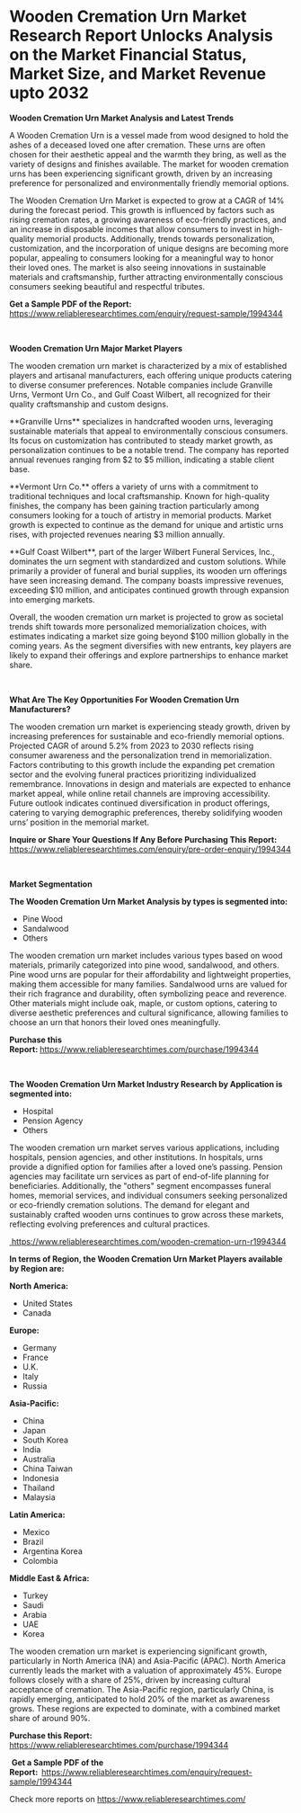 <p><h1>Wooden Cremation Urn Market Research Report Unlocks Analysis on the Market Financial Status, Market Size, and Market Revenue upto 2032</h1></p><p><strong>Wooden Cremation Urn Market Analysis and Latest Trends</strong></p>
<p><p>A Wooden Cremation Urn is a vessel made from wood designed to hold the ashes of a deceased loved one after cremation. These urns are often chosen for their aesthetic appeal and the warmth they bring, as well as the variety of designs and finishes available. The market for wooden cremation urns has been experiencing significant growth, driven by an increasing preference for personalized and environmentally friendly memorial options.</p><p>The Wooden Cremation Urn Market is expected to grow at a CAGR of 14% during the forecast period. This growth is influenced by factors such as rising cremation rates, a growing awareness of eco-friendly practices, and an increase in disposable incomes that allow consumers to invest in high-quality memorial products. Additionally, trends towards personalization, customization, and the incorporation of unique designs are becoming more popular, appealing to consumers looking for a meaningful way to honor their loved ones. The market is also seeing innovations in sustainable materials and craftsmanship, further attracting environmentally conscious consumers seeking beautiful and respectful tributes.</p></p>
<p><strong>Get a Sample PDF of the Report:&nbsp;</strong> <a href="https://www.reliableresearchtimes.com/enquiry/request-sample/1994344?utm_campaign=2308&utm_medium=2&utm_source=Github&utm_content=ia&utm_term=08022025&utm_id=wooden-cremation-urn">https://www.reliableresearchtimes.com/enquiry/request-sample/1994344</a></p>
<p>&nbsp;</p>
<p><strong>Wooden Cremation Urn Major Market Players</strong></p>
<p><p>The wooden cremation urn market is characterized by a mix of established players and artisanal manufacturers, each offering unique products catering to diverse consumer preferences. Notable companies include Granville Urns, Vermont Urn Co., and Gulf Coast Wilbert, all recognized for their quality craftsmanship and custom designs.</p><p>**Granville Urns** specializes in handcrafted wooden urns, leveraging sustainable materials that appeal to environmentally conscious consumers. Its focus on customization has contributed to steady market growth, as personalization continues to be a notable trend. The company has reported annual revenues ranging from $2 to $5 million, indicating a stable client base.</p><p>**Vermont Urn Co.** offers a variety of urns with a commitment to traditional techniques and local craftsmanship. Known for high-quality finishes, the company has been gaining traction particularly among consumers looking for a touch of artistry in memorial products. Market growth is expected to continue as the demand for unique and artistic urns rises, with projected revenues nearing $3 million annually.</p><p>**Gulf Coast Wilbert**, part of the larger Wilbert Funeral Services, Inc., dominates the urn segment with standardized and custom solutions. While primarily a provider of funeral and burial supplies, its wooden urn offerings have seen increasing demand. The company boasts impressive revenues, exceeding $10 million, and anticipates continued growth through expansion into emerging markets.</p><p>Overall, the wooden cremation urn market is projected to grow as societal trends shift towards more personalized memorialization choices, with estimates indicating a market size going beyond $100 million globally in the coming years. As the segment diversifies with new entrants, key players are likely to expand their offerings and explore partnerships to enhance market share.</p></p>
<p>&nbsp;</p>
<p><strong>What Are The Key Opportunities For Wooden Cremation Urn Manufacturers?</strong></p>
<p><p>The wooden cremation urn market is experiencing steady growth, driven by increasing preferences for sustainable and eco-friendly memorial options. Projected CAGR of around 5.2% from 2023 to 2030 reflects rising consumer awareness and the personalization trend in memorialization. Factors contributing to this growth include the expanding pet cremation sector and the evolving funeral practices prioritizing individualized remembrance. Innovations in design and materials are expected to enhance market appeal, while online retail channels are improving accessibility. Future outlook indicates continued diversification in product offerings, catering to varying demographic preferences, thereby solidifying wooden urns’ position in the memorial market.</p></p>
<p><strong>Inquire or Share Your Questions If Any Before Purchasing This Report:</strong> <a href="https://www.reliableresearchtimes.com/enquiry/pre-order-enquiry/1994344?utm_campaign=2308&utm_medium=2&utm_source=Github&utm_content=ia&utm_term=08022025&utm_id=wooden-cremation-urn">https://www.reliableresearchtimes.com/enquiry/pre-order-enquiry/1994344</a></p>
<p>&nbsp;</p>
<p><strong>Market Segmentation</strong></p>
<p><strong>The Wooden Cremation Urn Market Analysis by types is segmented into:</strong></p>
<p><ul><li>Pine Wood</li><li>Sandalwood</li><li>Others</li></ul></p>
<p><p>The wooden cremation urn market includes various types based on wood materials, primarily categorized into pine wood, sandalwood, and others. Pine wood urns are popular for their affordability and lightweight properties, making them accessible for many families. Sandalwood urns are valued for their rich fragrance and durability, often symbolizing peace and reverence. Other materials might include oak, maple, or custom options, catering to diverse aesthetic preferences and cultural significance, allowing families to choose an urn that honors their loved ones meaningfully.</p></p>
<p><strong>Purchase this Report:&nbsp;</strong><a href="https://www.reliableresearchtimes.com/purchase/1994344?utm_campaign=2308&utm_medium=2&utm_source=Github&utm_content=ia&utm_term=08022025&utm_id=wooden-cremation-urn">https://www.reliableresearchtimes.com/purchase/1994344</a></p>
<p>&nbsp;</p>
<p><strong>The Wooden Cremation Urn Market Industry Research by Application is segmented into:</strong></p>
<p><ul><li>Hospital</li><li>Pension Agency</li><li>Others</li></ul></p>
<p><p>The wooden cremation urn market serves various applications, including hospitals, pension agencies, and other institutions. In hospitals, urns provide a dignified option for families after a loved one’s passing. Pension agencies may facilitate urn services as part of end-of-life planning for beneficiaries. Additionally, the "others" segment encompasses funeral homes, memorial services, and individual consumers seeking personalized or eco-friendly cremation solutions. The demand for elegant and sustainably crafted wooden urns continues to grow across these markets, reflecting evolving preferences and cultural practices.</p></p>
<p><a href="https://www.reliableresearchtimes.com/wooden-cremation-urn-r1994344?utm_campaign=2308&utm_medium=2&utm_source=Github&utm_content=ia&utm_term=08022025&utm_id=wooden-cremation-urn">&nbsp;https://www.reliableresearchtimes.com/wooden-cremation-urn-r1994344</a></p>
<p><strong>In terms of Region, the Wooden Cremation Urn Market Players available by Region are:</strong></p>
<p>
    <p> <strong> North America: </strong>
        <ul>
            <li>United States</li>
            <li>Canada</li>
        </ul>
        </p> 
    <p> <strong> Europe: </strong>
        <ul>
            <li>Germany</li>
            <li>France</li>
            <li>U.K.</li>
            <li>Italy</li>
            <li>Russia</li>
        </ul>
        </p> 
    <p> <strong> Asia-Pacific: </strong>
        <ul>
            <li>China</li>
            <li>Japan</li>
            <li>South Korea</li>
            <li>India</li>
            <li>Australia</li>
            <li>China Taiwan</li>
            <li>Indonesia</li>
            <li>Thailand</li>
            <li>Malaysia</li>
        </ul>
        </p> 
    <p> <strong> Latin America: </strong>
        <ul>
            <li>Mexico</li>
            <li>Brazil</li>
            <li>Argentina Korea</li>
            <li>Colombia</li>
        </ul>
        </p> 
    <p> <strong> Middle East & Africa: </strong>
        <ul>
            <li>Turkey</li>
            <li>Saudi</li>
            <li>Arabia</li>
            <li>UAE</li>
            <li>Korea</li>
        </ul>
    </p>
    </p>
<p><p>The wooden cremation urn market is experiencing significant growth, particularly in North America (NA) and Asia-Pacific (APAC). North America currently leads the market with a valuation of approximately 45%. Europe follows closely with a share of 25%, driven by increasing cultural acceptance of cremation. The Asia-Pacific region, particularly China, is rapidly emerging, anticipated to hold 20% of the market as awareness grows. These regions are expected to dominate, with a combined market share of around 90%.</p></p>
<p><strong>Purchase this Report: </strong><a href="https://www.reliableresearchtimes.com/purchase/1994344?utm_campaign=2308&utm_medium=2&utm_source=Github&utm_content=ia&utm_term=08022025&utm_id=wooden-cremation-urn">https://www.reliableresearchtimes.com/purchase/1994344</a></p>
<p>&nbsp;<strong>Get a Sample PDF of the Report:&nbsp;&nbsp;</strong><a href="https://www.reliableresearchtimes.com/enquiry/request-sample/1994344?utm_campaign=2308&utm_medium=2&utm_source=Github&utm_content=ia&utm_term=08022025&utm_id=wooden-cremation-urn">https://www.reliableresearchtimes.com/enquiry/request-sample/1994344</a></p>
<p><strong></strong></p>
<p>Check more reports on <a href="https://www.reliableresearchtimes.com/?utm_campaign=2308&utm_medium=2&utm_source=Github&utm_content=ia&utm_term=08022025&utm_id=wooden-cremation-urn">https://www.reliableresearchtimes.com/</a></p>
